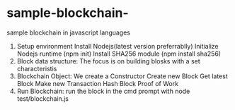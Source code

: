 # sample-blockchain-
sample blockchain in javascript languages


1) Setup environment
       Install Nodejs(latest version preferrablly)
       Initialize Nodejs runtime (npm init)
       Install SHA256 module (npm install sha256)
2) Block data structure: The focus is on building blosks with a set characteristis 
3) Blockchain Object: We create a
       Constructor
       Create new Block
       Get latest Block
       Make new Transaction
       Hash Block
       Proof of Work
4) Run Blockchain: run the block in the cmd prompt with node test/blockchain.js
